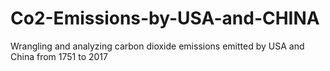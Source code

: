 # Co2-Emissions-by-USA-and-CHINA
Wrangling and analyzing carbon dioxide emissions emitted by USA and China from 1751 to 2017
